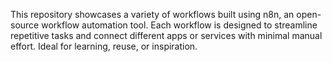 This repository showcases a variety of workflows built using n8n, an open-source workflow automation tool. Each workflow is designed to streamline repetitive tasks and connect different apps or services with minimal manual effort. Ideal for learning, reuse, or inspiration.
